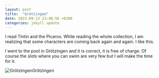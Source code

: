 ```yaml
---
layout: post
title:  "Grötzingen"
date: 2023-09-13 23:40:50 +0200
categories: jekyll update
---
```


I read Tintin and the Picaros. While reading the whole collection, I am realizing that some characters are coming back again and again. I like this.  

I went to the pool in Grötzingen and it is correct, it is free of charge. Of course the slots where you can swim are very few but I will make the time for it.  





![Grötzingen](https://lh3.googleusercontent.com/pw/AIL4fc-CDriF_8t7cSnDdymKKg5XOLq2L3z9iB0i2BM35ofqE-JTvnS1PcOBrcPY7FKIoxHbOxsHsMmsRNgmpf1lloJ3YfaTRkqfzYsiIOVoYfYENnOo9Ag=w2400)*Grötzingen*&nbsp;



[jekyll-docs]: https://jekyllrb.com/docs/home
[jekyll-gh]:   https://github.com/jekyll/jekyll
[jekyll-talk]: https://talk.jekyllrb.com/
